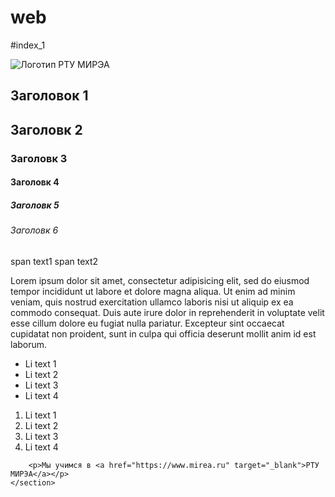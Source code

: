 # web
#index_1
<!DOCTYPE html>
<html lang="ru">
<head>
	<meta charset="utf-8">
	<meta name="viewport" content="width=device-width, initial-scale=1">
	<title>First Project!</title>
</head>
<body>
	<section>
		<img src="https://fs.edu21.cap.ru/content22/15/org-test/6274731e-1502-4a36-b052-b1c0def75088/gora_sm.jpeg" alt="Логотип РТУ МИРЭА">
		<h1>Заголовок 1</h1>
		<h2>Заголовк 2</h2>
		<h3>Заголовк 3</h3>
		<h4>Заголовк 4</h4>
		<h5>Заголовк 5</h5>
		<h6>Заголовк 6</h6>
		<span>span text1</span>
		<span>span text2</span>
		<p>Lorem ipsum dolor sit amet, consectetur adipisicing elit, sed do eiusmod tempor incididunt ut labore et dolore magna aliqua. Ut enim ad minim veniam,
		quis nostrud exercitation ullamco laboris nisi ut aliquip ex ea commodo consequat. Duis aute irure dolor in reprehenderit in voluptate velit esse cillum dolore eu fugiat nulla pariatur. Excepteur sint occaecat cupidatat non proident, sunt in culpa qui officia deserunt mollit anim id est laborum.</p>
		<ul>
			<li>Li text 1</li>
			<li>Li text 2</li>
			<li>Li text 3</li>
			<li>Li text 4</li>
		</ul>
		<ol>
			<li>Li text 1</li>
			<li>Li text 2</li>
			<li>Li text 3</li>
			<li>Li text 4</li>
		</ol>

		<p>Мы учимся в <a href="https://www.mirea.ru" target="_blank">РТУ МИРЭА</a></p>
	</section>
</body>
</html>
